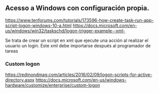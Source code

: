 ## Acesso a Windows con configuración propia.
https://www.tenforums.com/tutorials/173596-how-create-task-run-app-script-logon-windows-10-a.html
https://docs.microsoft.com/en-us/windows/win32/taskschd/logon-trigger-example--xml-

Se trata de crear un script en xml que ejecute una acción al realizar el usuario un login.
Este xml debe importarse después al programador de tareas


### Custom logon
https://redmondmag.com/articles/2016/02/09/logon-scripts-for-active-directory.aspx
https://docs.microsoft.com/en-us/windows-hardware/customize/enterprise/custom-logon

